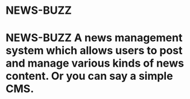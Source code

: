 # NEWS-BUZZ
# NEWS-BUZZ A news management system  which allows users to post and manage various kinds of news content. Or you can say a simple CMS. 
